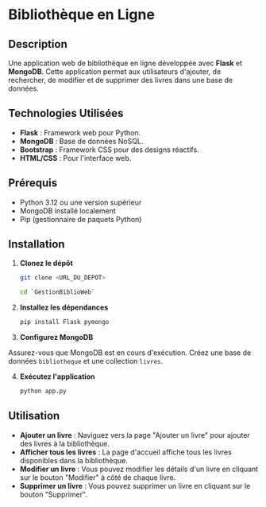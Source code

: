 # Bibliothèque en Ligne

## Description
Une application web de bibliothèque en ligne développée avec **Flask** et **MongoDB**. Cette application permet aux utilisateurs d'ajouter, de rechercher, de modifier et de supprimer des livres dans une base de données.

## Technologies Utilisées
- **Flask** : Framework web pour Python.
- **MongoDB** : Base de données NoSQL.
- **Bootstrap** : Framework CSS pour des designs réactifs.
- **HTML/CSS** : Pour l'interface web.
## Prérequis
- Python 3.12 ou une version supérieur
- MongoDB installé localement 
- Pip (gestionnaire de paquets Python)

## Installation

1. **Clonez le dépôt** 
   ```bash
   git clone <URL_DU_DEPOT>
   
   cd `GestionBiblioWeb`

2. **Installez les dépendances**
    ```bash
    pip install Flask pymongo

3. **Configurez MongoDB**

 Assurez-vous que MongoDB est en cours d'exécution. Créez une base de données `bibliotheque` et une collection `livres`.

4. **Exécutez l'application**
    ```bash
   python app.py
   
## Utilisation

- **Ajouter un livre** : Naviguez vers la page "Ajouter un livre" pour ajouter des livres à la bibliothèque.
- **Afficher tous les livres** : La page d'accueil affiche tous les livres disponibles dans la bibliothèque.
- **Modifier un livre** : Vous pouvez modifier les détails d'un livre en cliquant sur le bouton "Modifier" à côté de chaque livre.
- **Supprimer un livre** : Vous pouvez supprimer un livre en cliquant sur le bouton "Supprimer".
